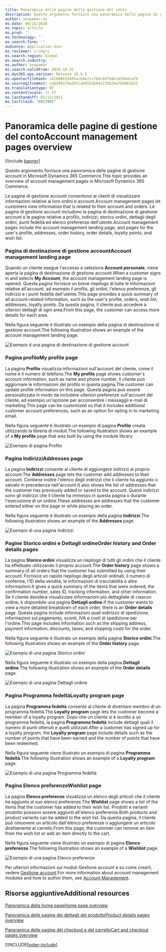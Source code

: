 ```yaml
---
title: Panoramica delle pagine della gestione del conto
description: Questo argomento fornisce una panoramica delle pagine di gestione account in Microsoft Dynamics 365 Commerce.
author: anupamar-ms
ms.date: 09/15/2020
ms.topic: article
ms.prod: ''
ms.technology: ''
ms.search.form: ''
audience: Application User
ms.reviewer: v-chgri
ms.search.region: Global
ms.search.industry: ''
ms.author: anupamar
ms.search.validFrom: 2019-10-31
ms.dyn365.ops.version: Release 10.0.5
ms.openlocfilehash: c61686615495ac64efccf84c697e0e1d594dcaf9
ms.sourcegitcommit: cabd991fda2bfcabb55db84c225b24a7bb061631
ms.translationtype: HT
ms.contentlocale: it-IT
ms.lasthandoff: 05/12/2021
ms.locfileid: "6027965"
---
```

# <a name="account-management-pages-overview"></a><span data-ttu-id="ed05e-103">Panoramica delle pagine di gestione del conto</span><span class="sxs-lookup"><span data-stu-id="ed05e-103">Account management pages overview</span></span>

[!include [banner](includes/banner.md)]

<span data-ttu-id="ed05e-104">Questo argomento fornisce una panoramica delle pagine di gestione account in Microsoft Dynamics 365 Commerce.</span><span class="sxs-lookup"><span data-stu-id="ed05e-104">This topic provides an overview of account management pages in Microsoft Dynamics 365 Commerce.</span></span>

<span data-ttu-id="ed05e-105">Le pagine di gestione account consentono ai clienti di visualizzare informazioni relative ai loro ordini e account.</span><span class="sxs-lookup"><span data-stu-id="ed05e-105">Account management pages let customers view information that is related to their account and orders.</span></span> <span data-ttu-id="ed05e-106">Le pagine di gestione account includono la pagina di destinazione di gestione account e le pagine relative a profilo, indirizzi, storico ordini, dettagli degli ordini, punti fedeltà ed elenco preferenze dell'utente.</span><span class="sxs-lookup"><span data-stu-id="ed05e-106">Account management pages include the account management landing page, and pages for the user's profile, addresses, order history, order details, loyalty points, and wish list.</span></span>

### <a name="account-management-landing-page"></a><span data-ttu-id="ed05e-107">Pagina di destinazione di gestione account</span><span class="sxs-lookup"><span data-stu-id="ed05e-107">Account management landing page</span></span>

<span data-ttu-id="ed05e-108">Quando un cliente esegue l'accesso e seleziona **Account personale**, viene aperta la pagina di destinazione di gestione account.</span><span class="sxs-lookup"><span data-stu-id="ed05e-108">When a customer signs in and selects **My Account**, the account management landing page is opened.</span></span> <span data-ttu-id="ed05e-109">Questa pagina fornisce un breve riepilogo di tutte le informazioni relative all'account, ad esempio il profilo, gli ordini, l'elenco preferenze, gli indirizzi e i punti fedeltà dell'utente.</span><span class="sxs-lookup"><span data-stu-id="ed05e-109">This page provides a quick summary of all account-related information, such as the user's profile, orders, wish list, addresses, loyalty points.</span></span> <span data-ttu-id="ed05e-110">Da questa pagina, il cliente può accedere a ulteriori dettagli di ogni area.</span><span class="sxs-lookup"><span data-stu-id="ed05e-110">From this page, the customer can access more details for each area.</span></span>

<span data-ttu-id="ed05e-111">Nella figura seguente è illustrato un esempio della pagina di destinazione di gestione account.</span><span class="sxs-lookup"><span data-stu-id="ed05e-111">The following illustration shows an example of the account management landing page.</span></span>

![Esempio d una pagina di destinazione di gestione account](./media/Account-Management.PNG)

### <a name="my-profile-page"></a><span data-ttu-id="ed05e-113">Pagina profilo</span><span class="sxs-lookup"><span data-stu-id="ed05e-113">My profile page</span></span>

<span data-ttu-id="ed05e-114">La pagina **Profilo** visualizza informazioni sull'account del cliente, come il nome e il numero di telefono.</span><span class="sxs-lookup"><span data-stu-id="ed05e-114">The **My profile** page shows customer's account information, such as name and phone number.</span></span> <span data-ttu-id="ed05e-115">Il cliente può aggiornare le informazioni del profilo in questa pagina.</span><span class="sxs-lookup"><span data-stu-id="ed05e-115">The customer can update profile information on this page.</span></span> <span data-ttu-id="ed05e-116">Questa pagina può essere personalizzata in modo da includere ulteriori preferenze sull'account del cliente, ad esempio un'opzione per acconsentire i messaggii e-mail di marketing.</span><span class="sxs-lookup"><span data-stu-id="ed05e-116">This page can be customized so that it includes additional customer account preferences, such as an option for opting in to marketing email.</span></span>

<span data-ttu-id="ed05e-117">Nella figura seguente è illustrato un esempio di pagina **Profilo** creata utilizzando la libreria di moduli.</span><span class="sxs-lookup"><span data-stu-id="ed05e-117">The following illustration shows an example of a **My profile** page that was built by using the module library.</span></span>

![Esempio di pagina Profilo](./media/Account-Management-MyProfile.PNG)

### <a name="addresses-page"></a><span data-ttu-id="ed05e-119">Pagina Indirizzi</span><span class="sxs-lookup"><span data-stu-id="ed05e-119">Addresses page</span></span>

<span data-ttu-id="ed05e-120">La pagina **Indirizzi** consente al cliente di aggiungere indirizzi al proprio account.</span><span class="sxs-lookup"><span data-stu-id="ed05e-120">The **Addresses** page lets the customer add addresses to their account.</span></span> <span data-ttu-id="ed05e-121">Contiene inoltre l'elenco degli indirizzi che il cliente ha aggiunto o salvato in precedenza nell'account.</span><span class="sxs-lookup"><span data-stu-id="ed05e-121">It also shows the list of addresses that the customer has previously added or saved to the account.</span></span> <span data-ttu-id="ed05e-122">Questi indirizzi sono gli indirizzi che il cliente ha immesso in questa pagina o durante l'esecuzione di un ordine.</span><span class="sxs-lookup"><span data-stu-id="ed05e-122">These addresses are addresses that the customer entered either on this page or while placing an order.</span></span>

<span data-ttu-id="ed05e-123">Nella figura seguente è illustrato un esempio della pagina **Indirizzi**.</span><span class="sxs-lookup"><span data-stu-id="ed05e-123">The following illustration shows an example of the **Addresses** page.</span></span>

![Esempio di una pagina Indirizzi](./media/Account-Management-Address.png)

### <a name="order-history-and-order-details-pages"></a><span data-ttu-id="ed05e-125">Pagine Storico ordini e Dettagli ordine</span><span class="sxs-lookup"><span data-stu-id="ed05e-125">Order history and Order details pages</span></span>

<span data-ttu-id="ed05e-126">La pagina **Storico ordini** visualizza un riepilogo di tutti gli ordini che il cliente ha effettuato utilizzando il proprio account.</span><span class="sxs-lookup"><span data-stu-id="ed05e-126">The **Order history** page shows a summary of all orders that the customer has submitted by using their account.</span></span> <span data-ttu-id="ed05e-127">Fornisce un rapido riepilogo degli articoli ordinati, il numero di conferma, l'ID della vendita, le informazioni di tracciabilità e altre informazioni.</span><span class="sxs-lookup"><span data-stu-id="ed05e-127">It gives a quick summary of the items that were ordered, the confirmation number, sales ID, tracking information, and other information.</span></span> <span data-ttu-id="ed05e-128">Se il cliente desidera visualizzare informazioni più dettagliate di ciascun ordine, è disponibile una pagina **Dettagli ordine**.</span><span class="sxs-lookup"><span data-stu-id="ed05e-128">If the customer wants to view a more detailed breakdown of each order, there is an **Order details** page.</span></span> <span data-ttu-id="ed05e-129">Questa pagina include informazioni quali indirizzo di spedizione, informazioni sul pagamento, sconti, IVA e costi di spedizione per l'ordine.</span><span class="sxs-lookup"><span data-stu-id="ed05e-129">This page includes information such as the shipping address, payment information, discounts, taxes, and shipping costs for the order.</span></span>

<span data-ttu-id="ed05e-130">Nella figura seguente è illustrato un esempio della pagina **Storico ordini**.</span><span class="sxs-lookup"><span data-stu-id="ed05e-130">The following illustration shows an example of the **Order history** page.</span></span>

![Esempio di una pagina Storico ordini](./media/Account-Management-OrderHistory.PNG)

<span data-ttu-id="ed05e-132">Nella figura seguente è illustrato un esempio della pagina **Dettagli ordine**.</span><span class="sxs-lookup"><span data-stu-id="ed05e-132">The following illustration shows an example of the **Order details** page.</span></span>

![Esempio di una pagina Dettagli ordine](./media/Account-Management-OrderDetails.PNG)

### <a name="loyalty-program-page"></a><span data-ttu-id="ed05e-134">Pagina Programma fedeltà</span><span class="sxs-lookup"><span data-stu-id="ed05e-134">Loyalty program page</span></span>

<span data-ttu-id="ed05e-135">La pagina **Programma fedeltà** consente al cliente di diventare membro di un programma fedeltà.</span><span class="sxs-lookup"><span data-stu-id="ed05e-135">The **Loyalty program** page lets the customer become a member of a loyalty program.</span></span> <span data-ttu-id="ed05e-136">Dopo che un cliente si è iscritto a un programma fedeltà, la pagina **Programma fedeltà** include dettagli quali il numero di punti ottenuti e quelli utilizzati.</span><span class="sxs-lookup"><span data-stu-id="ed05e-136">After a customer has signed up for a loyalty program, the **Loyalty program** page include details such as the number of points that have been earned and the number of points that have been redeemed.</span></span>

<span data-ttu-id="ed05e-137">Nella figura seguente viene illustrato un esempio di pagina **Programma fedeltà**.</span><span class="sxs-lookup"><span data-stu-id="ed05e-137">The following illustration shows an example of a **Loyalty program** page.</span></span>

![Esempio di una pagina Programma fedeltà](./media/Account-Management-Loyalty.PNG)

### <a name="wishlist-page"></a><span data-ttu-id="ed05e-139">Pagina Elenco preferenze</span><span class="sxs-lookup"><span data-stu-id="ed05e-139">Wishlist page</span></span>

<span data-ttu-id="ed05e-140">La pagina **Elenco preferenze** visualizza un elenco degli articoli che il cliente ha aggiunto al suo elenco preferenze.</span><span class="sxs-lookup"><span data-stu-id="ed05e-140">The **Wishlist** page shows a list of the items that the customer has added to their wish list.</span></span> <span data-ttu-id="ed05e-141">Prodotti e varianti prodotto possono essere aggiunti all'elenco preferenze.</span><span class="sxs-lookup"><span data-stu-id="ed05e-141">Both products and product variants can be added to the wish list.</span></span> <span data-ttu-id="ed05e-142">Da questa pagina, il cliente può rimuovere un articolo dall'elenco preferenze o aggiungere un articolo direttamente al carrello.</span><span class="sxs-lookup"><span data-stu-id="ed05e-142">From this page, the customer can remove an item from the wish list or add an item directly to the cart.</span></span>

<span data-ttu-id="ed05e-143">Nella figura seguente viene illustrato un esempio di pagina **Elenco preferenze**.</span><span class="sxs-lookup"><span data-stu-id="ed05e-143">The following illustration shows an example of a **Wishlist** page.</span></span>

![Esempio di una pagina Elenco preferenze](./media/Account-Management-Wishlist.PNG)

<span data-ttu-id="ed05e-145">Per ulteriori informazioni sui moduli Gestione account e su come crearli, vedere [Gestione account](account-management.md).</span><span class="sxs-lookup"><span data-stu-id="ed05e-145">For more information about account management modules and how to author them, see [Account Management](account-management.md).</span></span>

## <a name="additional-resources"></a><span data-ttu-id="ed05e-146">Risorse aggiuntive</span><span class="sxs-lookup"><span data-stu-id="ed05e-146">Additional resources</span></span>

[<span data-ttu-id="ed05e-147">Panoramica della home page</span><span class="sxs-lookup"><span data-stu-id="ed05e-147">Home page overview</span></span>](quick-tour-home-page.md)

[<span data-ttu-id="ed05e-148">Panoramica delle pagine dei dettagli del prodotto</span><span class="sxs-lookup"><span data-stu-id="ed05e-148">Product details pages overview</span></span>](quick-tour-pdp.md)

[<span data-ttu-id="ed05e-149">Panoramica delle pagine del checkout e del carrello</span><span class="sxs-lookup"><span data-stu-id="ed05e-149">Cart and checkout pages overview</span></span>](quick-tour-cart-checkout.md)



[!INCLUDE[footer-include](../includes/footer-banner.md)]
